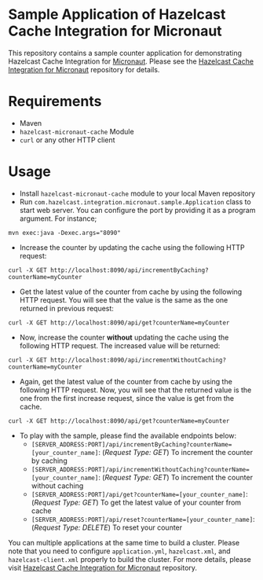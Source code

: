 # Sample Application of Hazelcast Cache Integration for Micronaut

This repository contains a sample counter application for demonstrating Hazelcast Cache Integration for [Micronaut](http://micronaut.io/).
Please see the [Hazelcast Cache Integration for Micronaut](https://github.com/alparslanavci/hazelcast-micronaut-cache) repository for details.

# Requirements

- Maven
- `hazelcast-micronaut-cache` Module
- `curl` or any other HTTP client

# Usage

- Install `hazelcast-micronaut-cache` module to your local Maven repository
- Run `com.hazelcast.integration.micronaut.sample.Application` class to start web server. You can configure the port by providing it as a program argument. For instance;
```
mvn exec:java -Dexec.args="8090"
```
- Increase the counter by updating the cache using the following HTTP request:

```
curl -X GET http://localhost:8090/api/incrementByCaching?counterName=myCounter
```

- Get the latest value of the counter from cache by using the following HTTP request. You will see that the value is the same as the one returned in previous request:

```
curl -X GET http://localhost:8090/api/get?counterName=myCounter
```

- Now, increase the counter **without** updating the cache using the following HTTP request. The increased value will be returned:

```
curl -X GET http://localhost:8090/api/incrementWithoutCaching?counterName=myCounter
```

- Again, get the latest value of the counter from cache by using the following HTTP request. Now, you will see that the returned value is the one from the first increase request, since the value is get from the cache.

```
curl -X GET http://localhost:8090/api/get?counterName=myCounter
```

- To play with the sample, please find the available endpoints below:
    - `[SERVER_ADDRESS:PORT]/api/incrementByCaching?counterName=[your_counter_name]`: (*Request Type: GET*) To increment the counter by caching
    - `[SERVER_ADDRESS:PORT]/api/incrementWithoutCaching?counterName=[your_counter_name]`: (*Request Type: GET*) To increment the counter without caching
    - `[SERVER_ADDRESS:PORT]/api/get?counterName=[your_counter_name]`: (*Request Type: GET*) To get the latest value of your counter from cache
    - `[SERVER_ADDRESS:PORT]/api/reset?counterName=[your_counter_name]`: (*Request Type: DELETE*) To reset your counter

You can multiple applications at the same time to build a cluster. Please note that you need to configure `application.yml`, `hazelcast.xml`, and `hazelcast-client.xml` properly to build the cluster. For more details, please visit [Hazelcast Cache Integration for Micronaut](https://github.com/alparslanavci/hazelcast-micronaut-cache) repository.